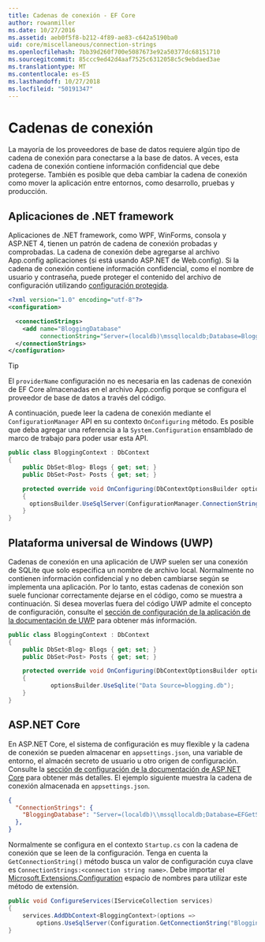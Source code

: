 ```yaml
---
title: Cadenas de conexión - EF Core
author: rowanmiller
ms.date: 10/27/2016
ms.assetid: aeb0f5f8-b212-4f89-ae83-c642a5190ba0
uid: core/miscellaneous/connection-strings
ms.openlocfilehash: 7bb39d260f700e5087673e92a50377dc68151710
ms.sourcegitcommit: 85ccc9ed42d4aaf7525c6312058c5c9ebdaed3ae
ms.translationtype: MT
ms.contentlocale: es-ES
ms.lasthandoff: 10/27/2018
ms.locfileid: "50191347"
---
```

# <a name="connection-strings"></a>Cadenas de conexión

La mayoría de los proveedores de base de datos requiere algún tipo de cadena de conexión para conectarse a la base de datos. A veces, esta cadena de conexión contiene información confidencial que debe protegerse. También es posible que deba cambiar la cadena de conexión como mover la aplicación entre entornos, como desarrollo, pruebas y producción.

## <a name="net-framework-applications"></a>Aplicaciones de .NET framework

Aplicaciones de .NET framework, como WPF, WinForms, consola y ASP.NET 4, tienen un patrón de cadena de conexión probadas y comprobadas. La cadena de conexión debe agregarse al archivo App.config aplicaciones (si está usando ASP.NET de Web.config). Si la cadena de conexión contiene información confidencial, como el nombre de usuario y contraseña, puede proteger el contenido del archivo de configuración utilizando [configuración protegida](https://docs.microsoft.com/dotnet/framework/data/adonet/connection-strings-and-configuration-files#encrypting-configuration-file-sections-using-protected-configuration).

``` xml
<?xml version="1.0" encoding="utf-8"?>
<configuration>

  <connectionStrings>
    <add name="BloggingDatabase"
         connectionString="Server=(localdb)\mssqllocaldb;Database=Blogging;Trusted_Connection=True;" />
  </connectionStrings>
</configuration>
```

> [!TIP]  
> El `providerName` configuración no es necesaria en las cadenas de conexión de EF Core almacenadas en el archivo App.config porque se configura el proveedor de base de datos a través del código.

A continuación, puede leer la cadena de conexión mediante el `ConfigurationManager` API en su contexto `OnConfiguring` método. Es posible que deba agregar una referencia a la `System.Configuration` ensamblado de marco de trabajo para poder usar esta API.

``` csharp
public class BloggingContext : DbContext
{
    public DbSet<Blog> Blogs { get; set; }
    public DbSet<Post> Posts { get; set; }

    protected override void OnConfiguring(DbContextOptionsBuilder optionsBuilder)
    {
      optionsBuilder.UseSqlServer(ConfigurationManager.ConnectionStrings["BloggingDatabase"].ConnectionString);
    }
}
```

## <a name="universal-windows-platform-uwp"></a>Plataforma universal de Windows (UWP)

Cadenas de conexión en una aplicación de UWP suelen ser una conexión de SQLite que solo especifica un nombre de archivo local. Normalmente no contienen información confidencial y no deben cambiarse según se implementa una aplicación. Por lo tanto, estas cadenas de conexión son suele funcionar correctamente dejarse en el código, como se muestra a continuación. Si desea moverlas fuera del código UWP admite el concepto de configuración, consulte el [sección de configuración de la aplicación de la documentación de UWP](https://docs.microsoft.com/windows/uwp/app-settings/store-and-retrieve-app-data) para obtener más información.

``` csharp
public class BloggingContext : DbContext
{
    public DbSet<Blog> Blogs { get; set; }
    public DbSet<Post> Posts { get; set; }

    protected override void OnConfiguring(DbContextOptionsBuilder optionsBuilder)
    {
            optionsBuilder.UseSqlite("Data Source=blogging.db");
    }
}
```

## <a name="aspnet-core"></a>ASP.NET Core

En ASP.NET Core, el sistema de configuración es muy flexible y la cadena de conexión se pueden almacenar en `appsettings.json`, una variable de entorno, el almacén secreto de usuario u otro origen de configuración. Consulte la [sección de configuración de la documentación de ASP.NET Core](https://docs.asp.net/en/latest/fundamentals/configuration.html) para obtener más detalles. El ejemplo siguiente muestra la cadena de conexión almacenada en `appsettings.json`.

``` json
{
  "ConnectionStrings": {
    "BloggingDatabase": "Server=(localdb)\\mssqllocaldb;Database=EFGetStarted.ConsoleApp.NewDb;Trusted_Connection=True;"
  },
}
```

Normalmente se configura en el contexto `Startup.cs` con la cadena de conexión que se leen de la configuración. Tenga en cuenta la `GetConnectionString()` método busca un valor de configuración cuya clave es `ConnectionStrings:<connection string name>`. Debe importar el [Microsoft.Extensions.Configuration](https://docs.microsoft.com/dotnet/api/microsoft.extensions.configuration) espacio de nombres para utilizar este método de extensión.

``` csharp
public void ConfigureServices(IServiceCollection services)
{
    services.AddDbContext<BloggingContext>(options =>
        options.UseSqlServer(Configuration.GetConnectionString("BloggingDatabase")));
}
```
